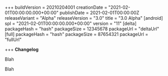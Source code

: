 +++
buildVersion = 20210204001
creationDate = "2021-02-01T00:00:00.000+00:00"
publishDate = 2021-02-01T00:00:00Z
releaseVariant = "Alpha"
releaseVersion = "3.0"
title = "3.0 Alpha"
[android]
spl = "2021-02-01T00:00:00.000+00:00"
version = "11"
[delta]
packageHash = "hash"
packageSize = 12345678
packageUrl = "deltaUrl"
[full]
packageHash = "hash"
packageSize = 87654321
packageUrl = "fullUrl"

+++
**Changelog**
 
  
Blah

Blah